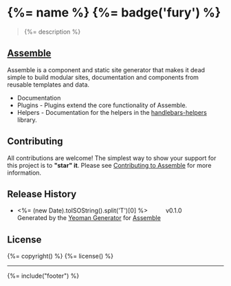 # {%= name %} {%= badge('fury') %}

> {%= description %}

## [Assemble](http://assemble.io/)

Assemble is a component and static site generator that makes it dead simple to build modular sites, documentation and components from reusable templates and data.

* Documentation
* Plugins - Plugins extend the core functionality of Assemble.
* Helpers - Documentation for the helpers in the [handlebars-helpers](http://github.com/assemble/handlebars-helpers) library.

## Contributing
All contributions are welcome! The simplest way to show your support for this project is to **"star" it**. Please see [Contributing to Assemble](http://assemble.io/contributing) for more information.

## Release History
 * <%= (new Date).toISOString().split('T')[0] %>   v0.1.0   Generated by the [Yeoman Generator](https://github.com/assemble/generator-assemble) for [Assemble](http://assemble.io)

## License
{%= copyright() %}
{%= license() %}

***

{%= include("footer") %}